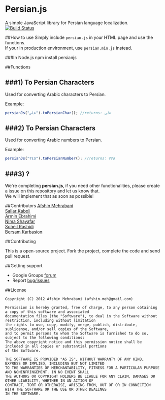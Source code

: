 Persian.js
=========

A simple JavaScript library for Persian language localization.  
[![Build Status](https://travis-ci.org/usablica/persian.js.png?branch=master)](https://travis-ci.org/usablica/persian.js)

##How to use
Simply include `persian.js` in your HTML page and use the functions.   
If your in production environment, use `persian.min.js` instead.

###In Node.js
    npm install persianjs

##Functions

###1) To Persian Characters
----------
Used for converting Arabic characters to Persian.

Example:

```javascript
persianJs("علي").toPersianChar(); //returns: علی
````

###2) To Persian Characters
----------
Used for converting Arabic numbers to Persian.

Example:

```javascript
persianJs("٣٤٥").toPersianNumber(); //returns: ۳۴۵
````

###3) ?
----------
We're completing **persian.js**, if you need other functionalities, please create a issue on this repository and let us know that.  
We will implement that as soon as possible!

##Contributors
[Afshin Mehrabani](http://afshinm.name/)  
[Sallar Kaboli](http://sallar.me/)  
[Armin Ebrahimi](http://netso.io/)  
[Nima Shayafar](http://blog.phpmystery.com/)  
[Soheil Rashidi](http://soheilrashidi.com/)  
[Bersam Karbasion](http://bersam.org)

##Contributing

This is a open-source project. Fork the project, complete the code and send pull request.

##Getting support

- Google Groups [forum](http://groups.google.com/group/persianJs)
- Report [bug/issues](https://github.com/usablica/persian.js/issues)

##License

    Copyright (C) 2012 Afshin Mehrabani (afshin.meh@gmail.com)
    
    Permission is hereby granted, free of charge, to any person obtaining a copy of this software and associated 
    documentation files (the "Software"), to deal in the Software without restriction, including without limitation 
    the rights to use, copy, modify, merge, publish, distribute, sublicense, and/or sell copies of the Software, 
    and to permit persons to whom the Software is furnished to do so, subject to the following conditions:
    The above copyright notice and this permission notice shall be included in all copies or substantial portions 
    of the Software.
    
    THE SOFTWARE IS PROVIDED "AS IS", WITHOUT WARRANTY OF ANY KIND, EXPRESS OR IMPLIED, INCLUDING BUT NOT LIMITED 
    TO THE WARRANTIES OF MERCHANTABILITY, FITNESS FOR A PARTICULAR PURPOSE AND NONINFRINGEMENT. IN NO EVENT SHALL 
    THE AUTHORS OR COPYRIGHT HOLDERS BE LIABLE FOR ANY CLAIM, DAMAGES OR OTHER LIABILITY, WHETHER IN AN ACTION OF 
    CONTRACT, TORT OR OTHERWISE, ARISING FROM, OUT OF OR IN CONNECTION WITH THE SOFTWARE OR THE USE OR OTHER DEALINGS 
    IN THE SOFTWARE.
